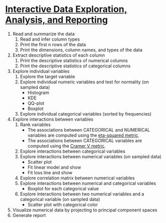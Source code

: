 # [Interactive Data Exploration, Analysis, and Reporting](https://github.com/Azure/Azure-TDSP-Utilities/blob/master/DataScienceUtilities/DataReport-Utils/Python/IDEAR-Python-Instructions-JupyterNotebook.md)

1. Read and summarize the data
    1. Read and infer column types
    2. Print the first n rows of the data
    3. Print the dimensions, column names, and types of the data
2. Extract descriptive statistics of each column
    1. Print the descriptive statistics of numerical columns
    2. Print the descriptive statistics of categorical columns
3. Explore individual variables
    1. Explore the target variable
    2. Explore individual numeric variables and test for normality (on sampled data)
        * Histogram
        * KDE
        * QQ-plot
        * Boxplot
    3. Explore individual categorical variables (sorted by frequencies)
4. Explore interactions between variables
    1. Rank variables
        * The associations between CATEGORICAL and NUMERICAL variables are computed using the [eta-squared metric](https://en.wikiversity.org/wiki/Eta-squared).
        * The associations between CATEGORICAL variables are computed using the [Cramer V metric](https://en.wikipedia.org/wiki/Cram%C3%A9r%27s_V).
    2. Explore interactions between categorical variables
    3. Explore interactions between numerical variables (on sampled data)
        * Scatter plot
        * Fit linear model and show
        * Fit loss line and show
    4. Explore correlation matrix between numerical variables
    5. Explore interactions between numerical and categorical variables
        * Boxplot for each categorical value
    6. Explore interactions between two numerical variables and a categorical variable (on sampled data)
        * Scatter plot with categorical color
5. Visualize numerical data by projecting to principal component spaces
6. Generate report
